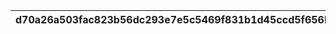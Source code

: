 |d70a26a503fac823b56dc293e7e5c5469f831b1d45ccd5f656bbf535db085c96|f5d13e5583506900d20f76dcd2527b739e1ab486fbd36ef0cabcfdc1f8939b62|43054c73b45cf421014844cdc08f4e3f9ac7f3a54fb3fe95c4af2e67567a02a2|b6cbcbf6f5ac4bec18832f48c0775b06128a1510d715d1d16e57096b3b3bac82|88fba2626c428ebbd77fd3f4a86b9b7c4f544795a5f79cef5e3fe90ee588a67e|c8ce62d6d41c98fd71accadfdfdd0276198ca1805008449f304c3639a4850f7a|8891359a404a2add7ecb8ccf9e70bd1839f882175bc4e6cea37546195b7eba28|c0e8c643d4dd7bbd953db9fb8b62fd41fb596f3b482defa7affec760ed3334d2|e30e1bb667e8e696ec2e0507d1893bf7926c1b208e819f32961f0b5dce92c709|48406cac03ac9003175b0c44da2292ee6f17b787dd902550155456fa23f57022|ed92237d0edf9e3ccc2edfc2357703ec5424d5b0cb21d0dd98f5806ab6d9bd39|9c0d610884717acdf7b18f2b06dc1e66d864c38e8f80c80c7f962eaeb3bcddfb|9dad22486071bdfec31586c50fb4a691feb4a908d9681abcba3b6b4b884c4ecf|7d8bb7c6905124a9d114f3cde234c77a0b0907269c4a1531e63f543c9826a261|7c3fa6f84ceacc79a653cb428869337938ad69b14108ae16635046b2bd8590e2|70608a12547110fea75b16d76a6e4ac5edf34eb16aef4bdfb89841170f567bac|945fac4d19b9bf234f8ef37ded09dc5175a412eb945fcb88ceb786b67186e36a|f0b339d45dfd4f795698bf632321d0cb848a1a8cd26f4dbae4ef1f6d0428b931|e8509442e38732918f44b94fa14831d0b7a361333f8b7020b7d27dc402bb88fd|bd4388688e17f254a8b8b199f400649aa76e7412079466787884fd53edecc928|deaec8598b4e82fb8d995752de8c494ad294488580ea6cc3b60020568e9dbc3a|
| --- | --- | --- | --- | --- | --- | --- | --- | --- | --- | --- | --- | --- | --- | --- | --- | --- | --- | --- | --- | --- |